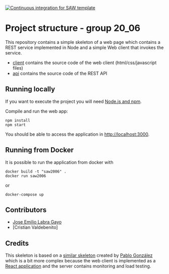 [![Continuous integration for SAW template](https://github.com/sawmti/saw20_06/actions/workflows/ci.yml/badge.svg)](https://github.com/sawmti/saw20_06/actions/workflows/ci.yml)

# Project structure - group 20_06

This repository contains a simple skeleton of a web page which contains a REST service implemented in Node and a simple Web client that invokes the service. 

- [client](https://github.com/sawmti/saw20_06/tree/main/client) contains the source code of the web client (html/css/javascript files)
- [api](https://github.com/sawmti/saw20_06/tree/main/api) contains the source code of the REST API
## Running locally

If you want to execute the project you will need 
[Node.js and npm](https://www.npmjs.com/get-npm). 

Compile and run the web app:

```
npm install
npm start
```

You should be able to access the application in [http://localhost:3000](http://localhost:3000).

## Running from Docker

It is possible to run the application from docker with

```
docker build -t "saw2006" .
docker run saw2006
```

or 

```
docker-compose up
```

## Contributors

- [Jose Emilio Labra Gayo](http://labra.weso.es)
- [Cristian Valdebenito]

## Credits

This skeleton is based on a [similar skeleton](https://github.com/Arquisoft/radarin_0) created by [Pablo González](https://github.com/pglez82) which is a bit more complex because the web client is implemented as a [React application](https://reactjs.org/) and the server contains monitoring and load testing.
